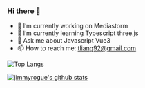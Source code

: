### Hi there 👋

- 🔭 I’m currently working on Mediastorm
- 🌱 I’m currently learning Typescript three.js
- 💬 Ask me about Javascript Vue3
- 📫 How to reach me: tliang92@gmail.com

[![Top Langs](https://github-readme-stats.vercel.app/api/top-langs/?username=jimmyrogue&layout=compact&hide=Objective-C)](https://github.com/anuraghazra/github-readme-stats)

[![jimmyrogue's github stats](https://github-readme-stats.vercel.app/api?username=jimmyrogue&theme=radical&show_icons=true)](https://github.com/anuraghazra/github-readme-stats)

<!--
**jimmyrogue/jimmyrogue** is a ✨ _special_ ✨ repository because its `README.md` (this file) appears on your GitHub profile.

Here are some ideas to get you started:

- 🔭 I’m currently working on ...
- 🌱 I’m currently learning ...
- 👯 I’m looking to collaborate on ...
- 🤔 I’m looking for help with ...
- 💬 Ask me about ...
- 📫 How to reach me: ...
- 😄 Pronouns: ...
- ⚡ Fun fact: ...
-->
